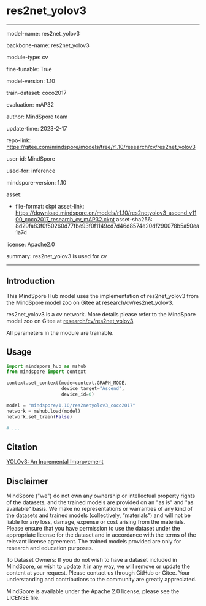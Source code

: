 # res2net_yolov3

---

model-name: res2net_yolov3

backbone-name: res2net_yolov3

module-type: cv

fine-tunable: True

model-version: 1.10

train-dataset: coco2017

evaluation: mAP32

author: MindSpore team

update-time: 2023-2-17

repo-link: <https://gitee.com/mindspore/models/tree/r1.10/research/cv/res2net_yolov3>

user-id: MindSpore

used-for: inference

mindspore-version: 1.10

asset:

-
    file-format: ckpt
    asset-link: <https://download.mindspore.cn/models/r1.10/res2netyolov3_ascend_v1100_coco2017_research_cv_mAP32.ckpt>
    asset-sha256: 8d29fa83f0f50260d77fbe93f0f1149cd7d46d8574e20df290078b5a50ea1a7d

license: Apache2.0

summary: res2net_yolov3 is used for cv

---

## Introduction

This MindSpore Hub model uses the implementation of res2net_yolov3 from the MindSpore model zoo on Gitee at research/cv/res2net_yolov3.

res2net_yolov3 is a cv network. More details please refer to the MindSpore model zoo on Gitee at [research/cv/res2net_yolov3](https://gitee.com/mindspore/models/blob/r1.10/research/cv/res2net_yolov3/README.md).

All parameters in the module are trainable.

## Usage

```python
import mindspore_hub as mshub
from mindspore import context

context.set_context(mode=context.GRAPH_MODE,
                    device_target="Ascend",
                    device_id=0)

model = "mindspore/1.10/res2netyolov3_coco2017"
network = mshub.load(model)
network.set_train(False)

# ...
```

## Citation

[YOLOv3: An Incremental Improvement](https://pjreddie.com/media/files/papers/YOLOv3.pdf)

## Disclaimer

MindSpore ("we") do not own any ownership or intellectual property rights of the datasets, and the trained models are provided on an "as is" and "as available" basis. We make no representations or warranties of any kind of the datasets and trained models (collectively, “materials”) and will not be liable for any loss, damage, expense or cost arising from the materials. Please ensure that you have permission to use the dataset under the appropriate license for the dataset and in accordance with the terms of the relevant license agreement. The trained models provided are only for research and education purposes.

To Dataset Owners: If you do not wish to have a dataset included in MindSpore, or wish to update it in any way, we will remove or update the content at your request. Please contact us through GitHub or Gitee. Your understanding and contributions to the community are greatly appreciated.

MindSpore is available under the Apache 2.0 license, please see the LICENSE file.
